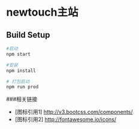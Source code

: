 # newtouch主站

## Build Setup

``` bash
#启动
npm start

#安装
npm install

# 打包启动
npm run prod
```
###相关链接
* [图标引用1]   <http://v3.bootcss.com/components/>
* [图标引用2]   <http://fontawesome.io/icons/>
